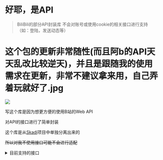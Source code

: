 # 好耶，是API

> BiliBili的部分API封装库
> 不会对账号或使用cookie的相关接口进行支持（如：登陆，发送动态等）

# 这个包的更新非常随性(而且阿b的API天天乱改比较逆天)，并且是跟随我的使用需求在更新，非常不建议拿来用，自己弄着玩就好了.jpg
![](https://i0.hdslb.com/bfs/article/47c6f8e97afb87717e8595640469e17fd045a407.png)

写这个库是因为想更方便的使用B站的Web API

对API的接口进行了简单封装

这个库是从[Skadi](https://github.com/DeepOceanSoft/Skadi)项目中单独分离出来的

~~所以对我不使用接口可能不会进行适配~~

<details>
    <summary>目前支持的接口</summary>

    动态：动态ID
    
    直播间：直播状态，房间信息
    
    用户：用户基本信息（空间）
</details>


